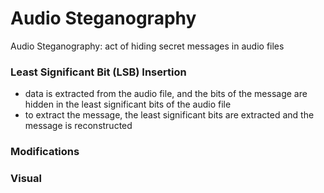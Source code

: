 # Audio Steganography

Audio Steganography: act of hiding secret messages in audio files

### Least Significant Bit (LSB) Insertion
* data is extracted from the audio file, and the bits of the message are hidden in the least significant bits of the audio file
* to extract the message, the least significant bits are extracted and the message is reconstructed


### Modifications

### Visual

